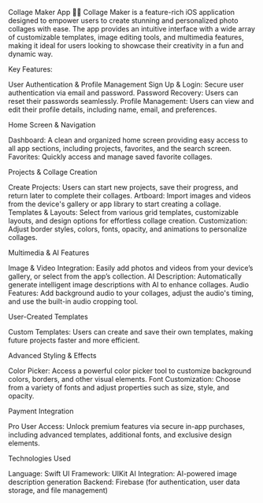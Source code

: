 Collage Maker App 🎨📸
Collage Maker is a feature-rich iOS application designed to empower users to create stunning and personalized photo collages with ease. The app provides an intuitive interface with a wide array of customizable templates, image editing tools, and multimedia features, making it ideal for users looking to showcase their creativity in a fun and dynamic way.

Key Features:

User Authentication & Profile Management
Sign Up & Login: Secure user authentication via email and password.
Password Recovery: Users can reset their passwords seamlessly.
Profile Management: Users can view and edit their profile details, including name, email, and preferences.

Home Screen & Navigation

Dashboard: A clean and organized home screen providing easy access to all app sections, including projects, favorites, and the search screen.
Favorites: Quickly access and manage saved favorite collages.

Projects & Collage Creation

Create Projects: Users can start new projects, save their progress, and return later to complete their collages.
Artboard: Import images and videos from the device's gallery or app library to start creating a collage.
Templates & Layouts: Select from various grid templates, customizable layouts, and design options for effortless collage creation.
Customization: Adjust border styles, colors, fonts, opacity, and animations to personalize collages.

Multimedia & AI Features

Image & Video Integration: Easily add photos and videos from your device’s gallery, or select from the app’s collection.
AI Description: Automatically generate intelligent image descriptions with AI to enhance collages.
Audio Features: Add background audio to your collages, adjust the audio's timing, and use the built-in audio cropping tool.

User-Created Templates

Custom Templates: Users can create and save their own templates, making future projects faster and more efficient.

Advanced Styling & Effects

Color Picker: Access a powerful color picker tool to customize background colors, borders, and other visual elements.
Font Customization: Choose from a variety of fonts and adjust properties such as size, style, and opacity.

Payment Integration

Pro User Access: Unlock premium features via secure in-app purchases, including advanced templates, additional fonts, and exclusive design elements.

Technologies Used

Language: Swift
UI Framework: UIKit
AI Integration: AI-powered image description generation
Backend: Firebase (for authentication, user data storage, and file management)
